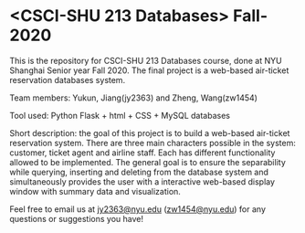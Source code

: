 # <CSCI-SHU 213 Databases> Fall-2020

This is the repository for CSCI-SHU 213 Databases course, done at NYU Shanghai Senior year Fall 2020. The final project is a web-based air-ticket reservation databases system.

Team members: Yukun, Jiang(jy2363) and Zheng, Wang(zw1454)

Tool used: Python Flask + html + CSS + MySQL databases

Short description: the goal of this project is to build a web-based air-ticket reservation system. There are three main characters possible in the system: customer, ticket agent and airline staff. Each has different functionality allowed to be implemented. The general goal is to ensure the separability while querying, inserting and deleting from the database system and simultaneously provides the user with a interactive web-based display window with summary data and visualization.

Feel free to email us at jy2363@nyu.edu (zw1454@nyu.edu) for any questions or suggestions you have!
